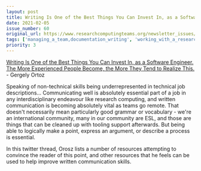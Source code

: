 ```yaml
---
layout: post
title: Writing Is One of the Best Things You Can Invest In, as a Software Engineer. The More Experienced People Become, the More They Tend to Realize This. - Gergely Ortoz
date: 2021-02-05
issue_number: 60
original_url: https://www.researchcomputingteams.org/newsletter_issues/0060
tags: ['managing_a_team,documentation_writing', 'working_with_a_research_community,communications_tools', 'becoming_a_manager,managing_individuals', 'managing_your_career,other']
priority: 3
---
```


<!-- markdownlint-disable MD033 -->
<!-- markdownlint-disable MD041 -->
<!-- markdownlint-disable MD049 -->

[Writing Is One of the Best Things You Can Invest In, as a Software Engineer. The More Experienced People Become, the More They Tend to Realize This.](https://twitter.com/GergelyOrosz/status/1353661833236926470) - Gergely Ortoz

Speaking of non-technical skills being underrepresented in technical job descriptions...
Communicating well is absolutely essential part of a job in any interdisciplinary endeavour like research computing, and written communication is becoming absolutely vital as teams go remote. That doesn't necessarily mean particularly good grammar or vocabulary - we're an international community, many in our community are ESL, and those are things that can be cleaned up with tooling support afterwards. But being able to logically make a point, express an argument, or describe a process is essential.

In this twitter thread, Orosz lists a number of resources attempting to convince the reader of this point, and other resources that he feels can be used to help improve written communication skills.
